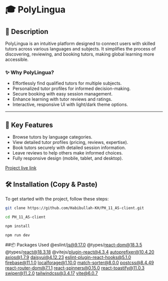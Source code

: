 # 🎓 PolyLingua

## 🔹 Description
PolyLingua is an intuitive platform designed to connect users with skilled tutors across various languages and subjects. It simplifies the process of discovering, reviewing, and booking tutors, making global learning more accessible.

### ✨ Why PolyLingua?
- Effortlessly find qualified tutors for multiple subjects.
- Personalized tutor profiles for informed decision-making.
- Secure booking with easy session management.
- Enhance learning with tutor reviews and ratings.
- Interactive, responsive UI with light/dark theme options.

---

## 🚀 Key Features
- Browse tutors by language categories.  
- View detailed tutor profiles (pricing, reviews, expertise).  
- Book tutors securely with detailed session information.  
- Leave reviews to help others make informed choices.  
- Fully responsive design (mobile, tablet, and desktop).  

[Project live link](https://github.com)


## 🛠 Installation (Copy & Paste)
To get started with the project, follow these steps:

```bash
git clone https://github.com/Habibullah-KH/PH_11_AS-client.git
```
```bash
cd PH_11_AS-client
```
```bash
npm install
```
```bash
npm run dev
```



##📦 Packages Used
@eslint/js@9.17.0
@types/react-dom@18.3.5
@types/react@18.3.18
@vitejs/plugin-react@4.3.4
autoprefixer@10.4.20
axios@1.7.9
daisyui@4.12.23
eslint-plugin-react-hooks@5.1.0
firebase@11.1.0
localforage@1.10.0
match-sorter@8.0.0
postcss@8.4.49
react-router-dom@7.1.1
react-spinners@0.15.0
react-toastify@11.0.3
swiper@11.2.0
tailwindcss@3.4.17
vite@6.0.7